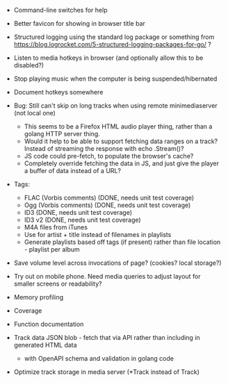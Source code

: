  * Command-line switches for help

 * Better favicon for showing in browser title bar

 * Structured logging using the standard log package or something from https://blog.logrocket.com/5-structured-logging-packages-for-go/ ?

 * Listen to media hotkeys in browser (and optionally allow this to be disabled?)
 * Stop playing music when the computer is being suspended/hibernated

 * Document hotkeys somewhere

 * Bug: Still can't skip on long tracks when using remote minimediaserver (not local one)
   * This seems to be a Firefox HTML audio player thing, rather than a golang HTTP server thing.
   * Would it help to be able to support fetching data ranges on a track? Instead of streaming the response with echo .Stream()?
   * JS code could pre-fetch, to populate the browser's cache?
   * Completely override fetching the data in JS, and just give the player a buffer of data instead of a URL?

 * Tags:
   * FLAC (Vorbis comments) (DONE, needs unit test coverage)
   * Ogg (Vorbis comments) (DONE, needs unit test coverage)
   * ID3 (DONE, needs unit test coverage)
   * ID3 v2 (DONE, needs unit test coverage)
   * M4A files from iTunes
   * Use for artist + title instead of filenames in playlists
   * Generate playlists based off tags (if present) rather than file location - playlist per album

 * Save volume level across invocations of page? (cookies? local storage?)

 * Try out on mobile phone. Need media queries to adjust layout for smaller screens or readability?

 * Memory profiling
 * Coverage
 * Function documentation

 * Track data JSON blob - fetch that via API rather than including in generated HTML data
   * with OpenAPI schema and validation in golang code
 * Optimize track storage in media server (*Track instead of Track)
